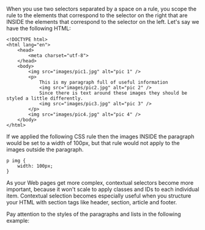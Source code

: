 When you use two selectors separated by a space on a rule, you scope the rule to the elements that correspond to the selector on the right that are INSIDE the elements that correspond to the selector on the left. Let's say we have the following HTML:

    <!DOCTYPE html>
    <html lang="en">
        <head>
            <meta charset="utf-8">
        </head>
        <body>
            <img src="images/pic1.jpg" alt="pic 1" />
            <p>
                This is my paragraph full of useful information
                <img src="images/pic2.jpg" alt="pic 2" />
                Since there is text around these images they should be styled a little differently.
                <img src="images/pic3.jpg" alt="pic 3" />
            </p>
            <img src="images/pic4.jpg" alt="pic 4" />
        </body>
    </html>

If we applied the following CSS rule then the images INSIDE the paragraph would be set to a width of 100px, but that rule would not apply to the images outside the paragraph. 

    p img {
        width: 100px;
    }

As your Web pages get more complex, contextual selectors become more important, because it won't scale to apply classes and IDs to each individual item. Contextual selection becomes especially useful when you structure your HTML with section tags like header, section, article and footer. 

Pay attention to the styles of the paragraphs and lists in the following example:
